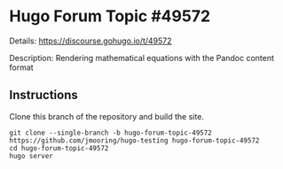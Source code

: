 # Hugo Forum Topic #49572

Details: <https://discourse.gohugo.io/t/49572>

Description: Rendering mathematical equations with the Pandoc content format

## Instructions

Clone this branch of the repository and build the site.

```text
git clone --single-branch -b hugo-forum-topic-49572 https://github.com/jmooring/hugo-testing hugo-forum-topic-49572
cd hugo-forum-topic-49572
hugo server
```
